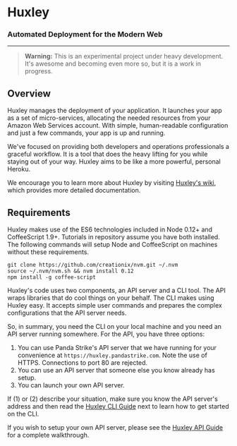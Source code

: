 # Huxley

### Automated Deployment for the Modern Web
---

> **Warning:** This is an experimental project under heavy development.  It's awesome and becoming even more so, but it is a work in progress.

## Overview
Huxley manages the deployment of your application.  It launches your app as a set of micro-services, allocating the needed resources from your Amazon Web Services account.  With simple, human-readable configuration and just a few commands, your app is up and running.  

We've focused on providing both developers and operations professionals a graceful workflow.  It is a tool that does the heavy lifting for you while staying out of your way.  Huxley aims to be like a more powerful, personal Heroku.

We encourage you to learn more about Huxley by visiting [Huxley's wiki][1], which provides more detailed documentation.


## Requirements
Huxley makes use of the ES6 technologies included in Node 0.12+ and CoffeeScript 1.9+.  Tutorials in repository assume you have both installed.  The following commands will setup Node and CoffeeScript on machines without these requirements.
```shell
git clone https://github.com/creationix/nvm.git ~/.nvm
source ~/.nvm/nvm.sh && nvm install 0.12
npm install -g coffee-script
```
Huxley's code uses two components, an API server and a CLI tool.  The API wraps libraries that do cool things on your behalf.  The CLI makes using Huxley easy.  It accepts simple user commands and prepares the complex configurations that the API server needs.

So, in summary, you need the CLI on your local machine and you need an API server running somewhere.  For the API, you have three options:

1. You can use Panda Strike's API server that we have running for your convenience at `https://huxley.pandastrike.com`.  Note the use of HTTPS.  Connections to port 80 are rejected.
2. You can use an API server that someone else you know already has setup.
3. You can launch your own API server.

If (1) or (2) describe your situation, make sure you know the API server's address and then read the [Huxley CLI Guide][2] next to learn how to get started on the CLI.

If you wish to setup your own API server, please see the [Huxley API Guide][3] for a complete walkthrough.


[1]:https://github.com/pandastrike/huxley/wiki
[2]:https://github.com/pandastrike/huxley/wiki/Huxley-CLI-Guide
[3]:https://github.com/pandastrike/huxley/wiki/Huxley-API-Guide
